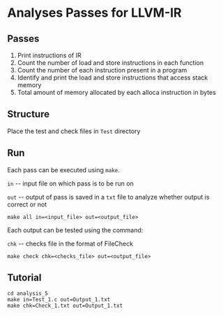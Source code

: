 # Analyses Passes for LLVM-IR

## Passes
1. Print instructions of IR
2. Count the number of load and store instructions in each function
3. Count the number of each instruction present in a program
4. Identify and print the load and store instructions that access stack memory
5. Total amount of memory allocated by each alloca instruction in bytes

## Structure
Place the test and check files in `Test` directory

## Run
Each pass can be executed using `make`.

`in` -- input file on which pass is to be run on

`out` -- output of pass is saved in a `txt` file to analyze whether output is correct or not
```
make all in=<input_file> out=<output_file>
```

Each output can be tested using the command:

`chk` -- checks file in the format of FileCheck
```
make check chk=<checks_file> out=<output_file>
```

## Tutorial
```
cd analysis_5
make in=Test_1.c out=Output_1.txt
make chk=Check_1.txt out=Output_1.txt
```